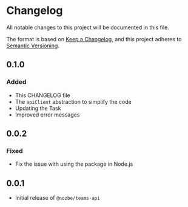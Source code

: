 # Changelog

All notable changes to this project will be documented in this file.

The format is based on [Keep a Changelog](https://keepachangelog.com/en/1.0.0/),
and this project adheres to [Semantic Versioning](https://semver.org/spec/v2.0.0.html).

## 0.1.0

### Added

- This CHANGELOG file
- The `apiClient` abstraction to simplify the code
- Updating the Task
- Improved error messages

## 0.0.2

### Fixed

- Fix the issue with using the package in Node.js

## 0.0.1

- Initial release of `@nozbe/teams-api`

